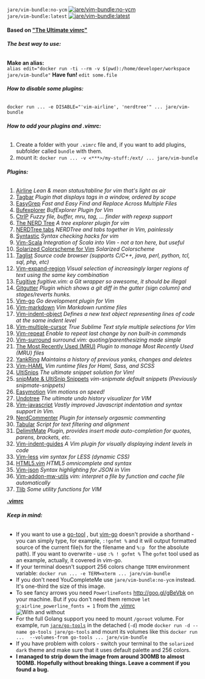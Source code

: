 `jare/vim-bundle:no-ycm`   [![jare/vim-bundle:no-ycm](https://badge.imagelayers.io/jare/vim-bundle:no-ycm.svg)](https://imagelayers.io/?images=jare/vim-bundle:no-ycm 'Get your own badge on imagelayers.io')  
`jare/vim-bundle:latest`   [![jare/vim-bundle:latest](https://badge.imagelayers.io/jare/vim-bundle:latest.svg)](https://imagelayers.io/?images=jare/vim-bundle:latest 'Get your own badge on imagelayers.io')  

####  Based on ["The Ultimate vimrc"](https://github.com/amix/vimrc)
###### **The best way to use:**  
**Make an alias:**  
`alias edit="docker run -ti --rm -v $(pwd):/home/developer/workspace jare/vim-bundle"`
**Have fun!**  `edit some.file`
###### **How to disable some plugins:**  
`docker run ... -e DISABLE="'vim-airline', 'nerdtree'" ... jare/vim-bundle`
###### **How to add your plugins and .vimrc:**
  1. Create a folder with your `.vimrc` file and, if you want to add plugins, subfolder called `bundle` with them.
  2. mount it: `docker run ... -v <***>/my-stuff:/ext/ ... jare/vim-bundle`

###### **Plugins:**  
1. [Airline](https://github.com/bling/vim-airline)  *Lean & mean status/tabline for vim that's light as air*   
2. [Tagbar](https://github.com/majutsushi/tagbar) *Plugin that displays tags in a window, ordered by scope*    
3. [EasyGrep](https://github.com/vim-scripts/EasyGrep) *Fast and Easy Find and Replace Across Multiple Files*      
4. [Bufexplorer](https://github.com/jlanzarotta/bufexplorer) *BufExplorer Plugin for Vim*      
5. [CtrlP](https://github.com/kien/ctrlp.vim) *Fuzzy file, buffer, mru, tag, ... finder with regexp support*     
6. [The NERD Tree](https://github.com/scrooloose/nerdtree) *A tree explorer plugin for vim*      
7. [NERDTree tabs](https://github.com/jistr/vim-nerdtree-tabs) *NERDTree and tabs together in Vim, painlessly*       
8. [Syntastic](https://github.com/scrooloose/syntastic) *Syntax checking hacks for vim*
9. [Vim-Scala](https://github.com/derekwyatt/vim-scala) *Integration of Scala into Vim - not a ton here, but useful*   
10. [Solarized Colorscheme for Vim](https://github.com/altercation/vim-colors-solarized) *Solarized Colorscheme*       
11. [Taglist](https://github.com/vim-scripts/taglist.vim) *Source code browser (supports C/C++, java, perl, python, tcl, sql, php, etc)*      
12. [Vim-expand-region](https://github.com/terryma/vim-expand-region) *Visual selection of increasingly larger regions of text using the same key combination*     
13. [Fugitive](https://github.com/tpope/vim-fugitive) *fugitive.vim: a Git wrapper so awesome, it should be illegal*      
14. [Gitgutter](https://github.com/airblade/vim-gitgutter) *Plugin which shows a git diff in the gutter (sign column) and stages/reverts hunks.*      
15. [Vim-go](https://github.com/fatih/vim-go) *Go development plugin for Vim*    
16. [Vim-markdown](https://github.com/plasticboy/vim-markdown) *Vim Markdown runtime files*    
17. [Vim-indent-object](https://github.com/michaeljsmith/vim-indent-object) *Defines a new text object representing lines of code at the same indent level*       
18. [Vim-multiple-cursor](https://github.com/terryma/vim-multiple-cursors) *True Sublime Text style multiple selections for Vim*       
29. [Vim-repeat](https://github.com/tpope/vim-repeat) *Enable to repeat last change by non built-in commands*      
20. [Vim-surround](https://github.com/tpope/vim-surround) *surround.vim: quoting/parenthesizing made simple*      
21. [The Most Recently Used (MRU)](https://github.com/vim-scripts/mru.vim) *Plugin to manage Most Recently Used (MRU) files*      
22. [YankRing](https://github.com/vim-scripts/YankRing.vim) *Maintains a history of previous yanks, changes and deletes*      
23. [Vim-HAML](https://github.com/tpope/vim-haml) *Vim runtime files for Haml, Sass, and SCSS*       
24. [UltiSnips](https://github.com/SirVer/ultisnips) *The ultimate snippet solution for Vim!*       
25. [snipMate & UltiSnip Snippets](https://github.com/honza/vim-snippets) *vim-snipmate default snippets (Previously snipmate-snippets)*  
26. [Easymotion](https://github.com/easymotion/vim-easymotion) *Vim motions on speed!*
27. [Undotree](https://github.com/mbbill/undotree) *The ultimate undo history visualizer for VIM*
28. [Vim-javascript](https://github.com/pangloss/vim-javascript) *Vastly improved Javascript indentation and syntax support in Vim.* 
29. [NerdCommenter](https://github.com/scrooloose/nerdcommenter) *Plugin for intensely orgasmic commenting* 
30. [Tabular](https://github.com/godlygeek/tabular) *Script for text filtering and alignment* 
31. [DelimitMate](https://github.com/Raimondi/delimitMate) *Plugin, provides insert mode auto-completion for quotes, parens, brackets, etc.* 
32. [Vim-indent-guides](https://github.com/nathanaelkane/vim-indent-guides) *A Vim plugin for visually displaying indent levels in code* 
33. [Vim-less](https://github.com/groenewege/vim-less) *vim syntax for LESS (dynamic CSS)* 
34. [HTML5.vim](https://github.com/othree/html5.vim) *HTML5 omnicomplete and syntax* 
35. [Vim-json](https://github.com/elzr/vim-json) *Syntax highlighting for JSON in Vim* 
36. [Vim-addon-mw-utils](https://github.com/marcweber/vim-addon-mw-utils) *vim: interpret a file by function and cache file automatically*     
37. [Tlib](https://github.com/tomtom/tlib_vim) *Some utility functions for VIM*      

**[.vimrc](https://github.com/JAremko/alpine-vim/blob/master/bundle/.vimrc)**   

###### **Keep in mind:**
  - If you want to use a [go-tool](https://hub.docker.com/r/jare/go-tools/) , but [vim-go](https://github.com/fatih/vim-go) doesn't provide a shorthand - you can simply type, for example, `:!gofmt %` and it will output formatted source of the current file(`%` for the filename and `%:p ` for the absolute path). If you want to overwrite - use `:% ! gofmt %` The `gofmt` tool used as an example, actually, it covered in vim-go.
  - If your terminal doesn't support 256 colors change `TERM` environment variable:
`docker run ... -e TERM=xterm ... jare/vim-bundle`
  - If you don't need YouCompleteMe use `jare/vim-bundle:no-ycm` instead. It's one-third the size of this image.
  - To see fancy arrows you need `PowerlineFonts` http://goo.gl/gBeVbk on your machine. But if you don't need them remove `let g:airline_powerline_fonts = 1` from the [.vimrc](https://github.com/JAremko/alpine-vim/blob/master/.vimrc)   
![With and without](http://i.imgur.com/yRWBFgn.jpg)   
  - For the full Golang support you need to mount `/goroot` volume. For example, run [`jare/go-tools`](https://hub.docker.com/r/jare/go-tools/) in the detached (`-d`) mode `docker run -d --name go-tools jare/go-tools` and mount its volumes like this `docker run ...  --volumes-from go-tools ... jare/vim-bundle`
  - If you have problem with colors - switch your terminal to the `solarized dark` theme and make sure that it uses default palette and  256 colors.
  - **I managed to strip down the image from around 300MB to almost 100MB. Hopefully without breaking things. Leave a comment if you found a bug.**

